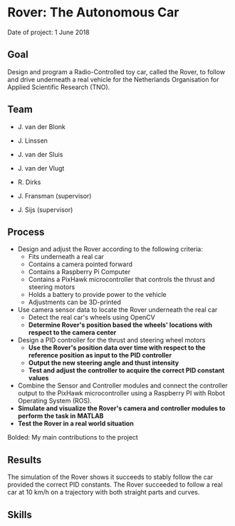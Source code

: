 # Rover: The Autonomous Car
Date of project: 1 June 2018

## Goal
Design and program a Radio-Controlled toy car, called the Rover, to follow and drive underneath a real vehicle 
for the Netherlands Organisation for Applied Scientific Research (TNO).

## Team
* J. van der Blonk
* J. Linssen
* J. van der Sluis
* J. van der Vlugt
* R. Dirks

* J. Fransman (supervisor)
* J. Sijs (supervisor)

## Process
* Design and adjust the Rover according to the following criteria:
  - Fits underneath a real car
  - Contains a camera pointed forward
  - Contains a Raspberry Pi Computer
  - Contains a PixHawk microcontroller that controls the thrust and steering motors
  - Holds a battery to provide power to the vehicle
  - Adjustments can be 3D-printed
* Use camera sensor data to locate the Rover underneath the real car
  - Detect the real car's wheels using OpenCV
  - **Determine Rover's position based the wheels' locations with respect to the camera center**
* Design a PID controller for the thrust and steering wheel motors
  - **Use the Rover's position data over time with respect to the reference position as input to the PID controller**
  - **Output the new steering angle and thust intensity**
  - **Test and adjust the controller to acquire the correct PID constant values**
* Combine the Sensor and Controller modules and connect the controller output to the PixHawk microcontroller using a Raspberry PI with Robot Operating System (ROS). 
* **Simulate and visualize the Rover's camera and controller modules to perform the task in MATLAB**
* **Test the Rover in a real world situation**

Bolded: My main contributions to the project

## Results
The simulation of the Rover shows it succeeds to stably follow the car provided the correct PID constants.
The Rover succeeded to follow a real car at 10 km/h on a trajectory with both straight parts and curves.



## Skills
